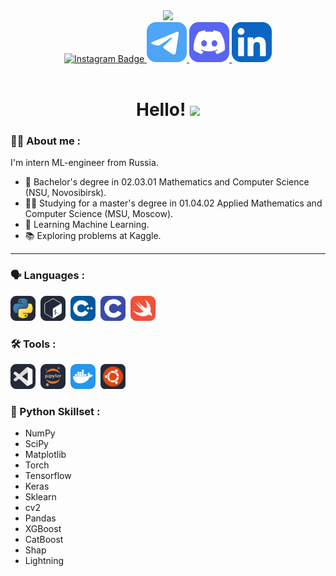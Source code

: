<div id="header" align="center">
  <img src="https://media.giphy.com/media/qgQUggAC3Pfv687qPC/giphy.gif?cid=790b76117awuljzwmc0tznqh6gerohe8qcp8ww5begddkjll&ep=v1_gifs_search&rid=giphy.gif&ct=g" width="500"/>
</div>

<div id="badges" align="center">
  <a href="https://www.instagram.com/d3rleex?igsh=Z2szYmM1MTM2bTVk&utm_source=qr">
    <img src="https://github.com/LelouchFR/skill-icons/blob/main/assets/instagram.svg" alt="Instagram Badge" width="64" height="64"/>
  </a>
  <a href="https://t.me/and3rlex">
    <img src="https://github.com/LelouchFR/skill-icons/blob/main/assets/telegram.svg" alt="Telegram Badge" width="64" height="64"/>
  </a>
  <a href="https://discordapp.com/users/244178805894152193/">
    <img src="https://github.com/LelouchFR/skill-icons/blob/main/assets/discord.svg" alt="Discord Badge" width="64" height="64"/>
  </a>
  <a href="https://www.linkedin.com/in/alexander-khvan-705852319/">
    <img src="https://github.com/tandpfun/skill-icons/blob/main/icons/LinkedIn.svg" alt="LinkedIn Badge" width="64" height="64"/>
  </a>
</div>

<div id="badges" align="center">
  <img src="https://komarev.com/ghpvc/?username=anderlex&style=flat&color=blue" alt=""/>
  <h1>
    Hello!
    <img src="https://media.giphy.com/media/hvRJCLFzcasrR4ia7z/giphy.gif" width="30px"/>
  </h1>
</div>

### 👨‍💻 About me :
I'm intern ML-engineer from Russia.
- 📘 Bachelor's degree in 02.03.01 Mathematics and Computer Science (NSU, Novosibirsk).
- 👨‍🎓 Studying for a master's degree in 01.04.02 Applied Mathematics and Computer Science (MSU, Moscow).
- 📐 Learning Machine Learning.
- 📚 Exploring problems at Kaggle.
---
### 🗣️ Languages :
<div>
  <img src="https://github.com/tandpfun/skill-icons/blob/main/icons/Python-Dark.svg" title="Python" alt="Python" width="40" height="40"/>&nbsp;
  <img src="https://github.com/tandpfun/skill-icons/blob/main/icons/Bash-Dark.svg" title="Bash" alt="Bash" width="40" height="40"/>&nbsp;
  <img src="https://github.com/tandpfun/skill-icons/blob/main/icons/CPP.svg" title="C++" alt="C++" width="40" height="40"/>&nbsp;
  <img src="https://github.com/tandpfun/skill-icons/blob/main/icons/C.svg" title="C" alt="C" width="40" height="40"/>&nbsp;
  <img src="https://github.com/tandpfun/skill-icons/blob/main/icons/Swift.svg" title="Swift" alt="Swift" width="40" height="40"/>&nbsp;
</div>

### 🛠️ Tools :
<div>
  <img src="https://github.com/tandpfun/skill-icons/blob/main/icons/VSCode-Dark.svg" title="VSCode" alt="VSCode" width="40" height="40"/>&nbsp;
  <img src="https://github.com/LelouchFR/skill-icons/blob/main/assets/jupyter-dark.svg" title="Jupyter" alt="Jupyter" width="40" height="40"/>&nbsp;
  <img src="https://github.com/tandpfun/skill-icons/blob/main/icons/Docker.svg" title="Docker" alt="Docker" width="40" height="40"/>&nbsp;
  <img src="https://github.com/tandpfun/skill-icons/blob/main/icons/Ubuntu-Dark.svg" title="Ubuntu" alt="Ubuntu" width="40" height="40"/>&nbsp;
</div>

### 🐍 Python Skillset :
- NumPy
- SciPy
- Matplotlib
- Torch
- Tensorflow
- Keras
- Sklearn
- cv2
- Pandas
- XGBoost
- CatBoost
- Shap
- Lightning


